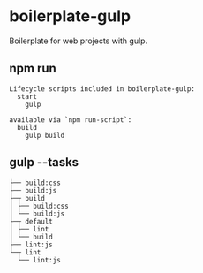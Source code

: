 # boilerplate-gulp

Boilerplate for web projects with gulp.

## npm run

```
Lifecycle scripts included in boilerplate-gulp:
  start
    gulp

available via `npm run-script`:
  build
    gulp build
```

## gulp --tasks

```
├── build:css
├── build:js
├─┬ build
│ ├── build:css
│ └── build:js
├─┬ default
│ ├── lint
│ └── build
├── lint:js
└─┬ lint
  └── lint:js
```
